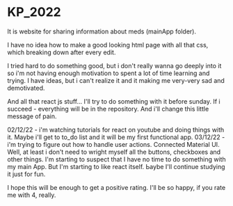 # KP_2022
It is website for sharing information about meds (mainApp folder).

I have no idea how to make a good looking html page with all that css, which breaking down after every edit. 

I tried hard to do something good, but i don't really wanna go deeply into it so i'm not having enough motivation to spent a lot of time learning and trying. I have ideas, but i can't realize it and it making me very-very sad and demotivated.

And all that react js  stuff... I'll try to do something with it before sunday. If i succeed - everything will be in the repository. And i'll change this little message of pain.

02/12/22 - i'm watching tutorials for react on youtube and doing things with it. Maybe i'll get to to_do list and it will be my first functional app.
03/12/22 - i'm trying to figure out how to handle user actions. 
Connected Material UI. Well, at least i don't need to wright myself all the buttons, checkboxes and other things. 
I'm starting to suspect that I have no time to do something with my main App. But I'm starting to like react itself. Ьaybe I'll continue studying it just for fun.


I hope this will be enough to get a positive rating. I'll be so happy, if you rate me with 4, really. 
